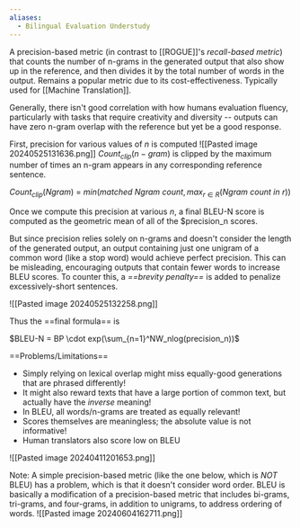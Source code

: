 ```yaml
---
aliases:
  - Bilingual Evaluation Understudy
---
```

A precision-based metric (in contrast to [[ROGUE]]'s *recall-based metric*) that counts the number of n-grams in the generated output that also show up in the reference, and then divides it by the total number of words in the output. Remains a popular metric due to its cost-effectiveness. Typically used for [[Machine Translation]].

Generally, there isn't good correlation with how humans evaluation fluency, particularly with tasks that require creativity and diversity -- outputs can have zero n-gram overlap with the reference but yet be a good response.

First, precision for various values of $n$ is computed
![[Pasted image 20240525131636.png]]
$Count_{clip}(n-gram)$ is clipped by the maximum number of times an n-gram appears in any corresponding reference sentence.

$Count_{clip}(Ngram)$ = $min(matched\: Ngram\: count, max_{r\in{R}}(Ngram\: count\: in\: r))$ 

Once we compute this precision at various $n$, a final BLEU-N score is computed as the geometric mean of all of the $precision_n scores.

But since precision relies solely on n-grams and doesn't consider the length of the generated output, an output containing just one unigram of a common word (like a stop word) would achieve perfect precision. This can be misleading, encouraging outputs that contain fewer words to increase BLEU scores. To counter this, a *==brevity penalty==* is added to penalize excessively-short sentences.

![[Pasted image 20240525132258.png]]

Thus the ==final formula== is

$BLEU-N = BP \cdot exp(\sum_{n=1}^NW_nlog(precision_n))$ 

==Problems/Limitations==
- Simply relying on lexical overlap might miss equally-good generations that are phrased differently!
- It might also reward texts that have a large portion of common text, but actually have the *inverse* meaning!
- In BLEU, all words/n-grams are treated as equally relevant!
- Scores themselves are meaningless; the absolute value is not informative!
- Human translators also score low on BLEU


![[Pasted image 20240411201653.png]]


Note:
A simple precision-based metric (like the one below, which is *NOT* BLEU) has a problem, which is that it doesn't consider word order. BLEU is basically a modification of a precision-based metric that includes bi-grams, tri-grams, and four-grams, in addition to unigrams, to address ordering of words.
![[Pasted image 20240604162711.png]]
